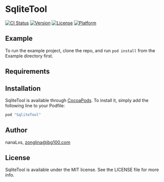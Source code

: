 # SqliteTool

[![CI Status](http://img.shields.io/travis/nanaLxs/SqliteTool.svg?style=flat)](https://travis-ci.org/nanaLxs/SqliteTool)
[![Version](https://img.shields.io/cocoapods/v/SqliteTool.svg?style=flat)](http://cocoapods.org/pods/SqliteTool)
[![License](https://img.shields.io/cocoapods/l/SqliteTool.svg?style=flat)](http://cocoapods.org/pods/SqliteTool)
[![Platform](https://img.shields.io/cocoapods/p/SqliteTool.svg?style=flat)](http://cocoapods.org/pods/SqliteTool)

## Example

To run the example project, clone the repo, and run `pod install` from the Example directory first.

## Requirements

## Installation

SqliteTool is available through [CocoaPods](http://cocoapods.org). To install
it, simply add the following line to your Podfile:

```ruby
pod "SqliteTool"
```

## Author

nanaLxs, zonglina@ibg100.com

## License

SqliteTool is available under the MIT license. See the LICENSE file for more info.
